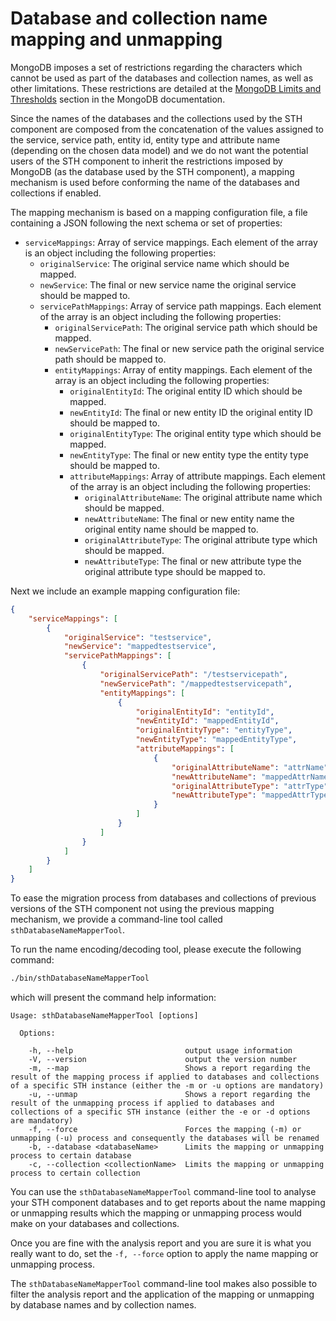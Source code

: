 # Database and collection name mapping and unmapping

MongoDB imposes a set of restrictions regarding the characters which cannot be used as part of the databases and
collection names, as well as other limitations. These restrictions are detailed at the
[MongoDB Limits and Thresholds](https://docs.mongodb.com/manual/reference/limits/) section in the MongoDB documentation.

Since the names of the databases and the collections used by the STH component are composed from the concatenation of
the values assigned to the service, service path, entity id, entity type and attribute name (depending on the chosen
data model) and we do not want the potential users of the STH component to inherit the restrictions imposed by MongoDB
(as the database used by the STH component), a mapping mechanism is used before conforming the name of the databases and
collections if enabled.

The mapping mechanism is based on a mapping configuration file, a file containing a JSON following the next schema or
set of properties:

-   `serviceMappings`: Array of service mappings. Each element of the array is an object including the following
    properties:
    -   `originalService`: The original service name which should be mapped.
    -   `newService`: The final or new service name the original service should be mapped to.
    -   `servicePathMappings`: Array of service path mappings. Each element of the array is an object including the
        following properties:
        -   `originalServicePath`: The original service path which should be mapped.
        -   `newServicePath`: The final or new service path the original service path should be mapped to.
        -   `entityMappings`: Array of entity mappings. Each element of the array is an object including the following
            properties:
            -   `originalEntityId`: The original entity ID which should be mapped.
            -   `newEntityId`: The final or new entity ID the original entity ID should be mapped to.
            -   `originalEntityType`: The original entity type which should be mapped.
            -   `newEntityType`: The final or new entity type the entity type should be mapped to.
            -   `attributeMappings`: Array of attribute mappings. Each element of the array is an object including the
                following properties:
                -   `originalAttributeName`: The original attribute name which should be mapped.
                -   `newAttributeName`: The final or new entity name the original entity name should be mapped to.
                -   `originalAttributeType`: The original attribute type which should be mapped.
                -   `newAttributeType`: The final or new attribute type the original attribute type should be mapped to.

Next we include an example mapping configuration file:

```json
{
    "serviceMappings": [
        {
            "originalService": "testservice",
            "newService": "mappedtestservice",
            "servicePathMappings": [
                {
                    "originalServicePath": "/testservicepath",
                    "newServicePath": "/mappedtestservicepath",
                    "entityMappings": [
                        {
                            "originalEntityId": "entityId",
                            "newEntityId": "mappedEntityId",
                            "originalEntityType": "entityType",
                            "newEntityType": "mappedEntityType",
                            "attributeMappings": [
                                {
                                    "originalAttributeName": "attrName",
                                    "newAttributeName": "mappedAttrName",
                                    "originalAttributeType": "attrType",
                                    "newAttributeType": "mappedAttrType"
                                }
                            ]
                        }
                    ]
                }
            ]
        }
    ]
}
```

To ease the migration process from databases and collections of previous versions of the STH component not using the
previous mapping mechanism, we provide a command-line tool called `sthDatabaseNameMapperTool`.

To run the name encoding/decoding tool, please execute the following command:

```bash
./bin/sthDatabaseNameMapperTool
```

which will present the command help information:

```text
Usage: sthDatabaseNameMapperTool [options]

  Options:

    -h, --help                         output usage information
    -V, --version                      output the version number
    -m, --map                          Shows a report regarding the result of the mapping process if applied to databases and collections of a specific STH instance (either the -m or -u options are mandatory)
    -u, --unmap                        Shows a report regarding the result of the unmapping process if applied to databases and collections of a specific STH instance (either the -e or -d options are mandatory)
    -f, --force                        Forces the mapping (-m) or unmapping (-u) process and consequently the databases will be renamed
    -b, --database <databaseName>      Limits the mapping or unmapping process to certain database
    -c, --collection <collectionName>  Limits the mapping or unmapping process to certain collection
```

You can use the `sthDatabaseNameMapperTool` command-line tool to analyse your STH component databases and to get reports
about the name mapping or unmapping results which the mapping or unmapping process would make on your databases and
collections.

Once you are fine with the analysis report and you are sure it is what you really want to do, set the `-f, --force`
option to apply the name mapping or unmapping process.

The `sthDatabaseNameMapperTool` command-line tool makes also possible to filter the analysis report and the application
of the mapping or unmapping by database names and by collection names.
